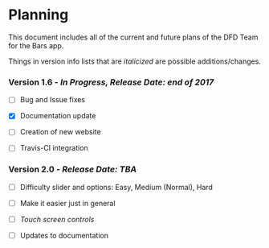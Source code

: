 # Planning


This document includes all of the current and future plans of the DFD Team for the Bars app. 


Things in version info lists that are *italicized* are possible additions/changes.



### Version 1.6 - *In Progress, Release Date: end of 2017*


 - [ ] Bug and Issue fixes

 - [x] Documentation update

 - [ ] Creation of new website

 - [ ] Travis-CI integration



### Version 2.0 - *Release Date: TBA*

 - [ ] Difficulty slider and options: Easy, Medium (Normal), Hard 

 - [ ] Make it easier just in general
 
- [ ] *Touch screen controls*
 
- [ ] Updates to documentation
